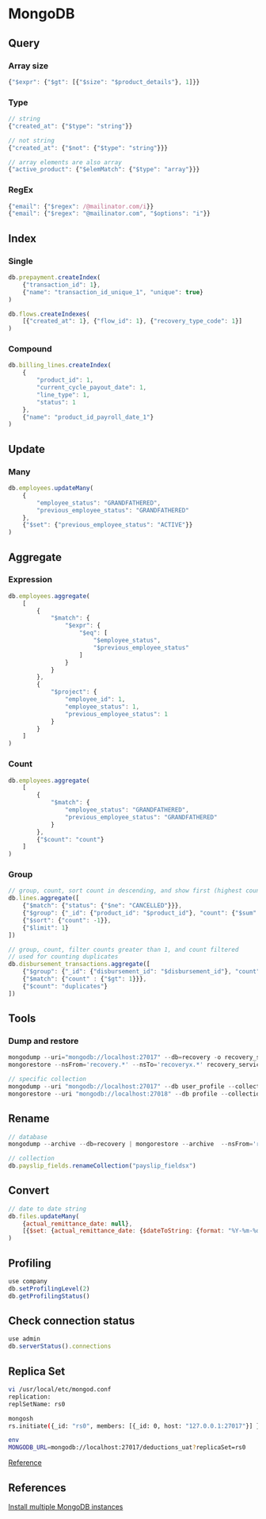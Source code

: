 # MongoDB

## Query

### Array size
```js
{"$expr": {"$gt": [{"$size": "$product_details"}, 1]}}
```

### Type
```js
// string
{"created_at": {"$type": "string"}}

// not string
{"created_at": {"$not": {"$type": "string"}}}

// array elements are also array
{"active_product": {"$elemMatch": {"$type": "array"}}}
```

### RegEx
```js
{"email": {"$regex": /@mailinator.com/i}}
{"email": {"$regex": "@mailinator.com", "$options": "i"}}
```



## Index

### Single
```js
db.prepayment.createIndex(
    {"transaction_id": 1},
    {"name": "transaction_id_unique_1", "unique": true}
)

db.flows.createIndexes(
    [{"created_at": 1}, {"flow_id": 1}, {"recovery_type_code": 1}]
)
```

### Compound
```js
db.billing_lines.createIndex(
    {
        "product_id": 1,
        "current_cycle_payout_date": 1,
        "line_type": 1,
        "status": 1
    },
    {"name": "product_id_payroll_date_1"}
)
```



## Update

### Many
```js
db.employees.updateMany(
    {
        "employee_status": "GRANDFATHERED",
        "previous_employee_status": "GRANDFATHERED"
    },
    {"$set": {"previous_employee_status": "ACTIVE"}}
)
```



## Aggregate

### Expression
```js
db.employees.aggregate(
    [
        {
            "$match": {
                "$expr": {
                    "$eq": [
                        "$employee_status",
                        "$previous_employee_status"
                    ]
                }
            }
        },
        {
            "$project": {
                "employee_id": 1,
                "employee_status": 1,
                "previous_employee_status": 1
            }
        }
    ]
)
```

### Count
```js
db.employees.aggregate(
    [
        {
            "$match": {
                "employee_status": "GRANDFATHERED",
                "previous_employee_status": "GRANDFATHERED"
            }
        },
        {"$count": "count"}
    ]
)
```

### Group
```js
// group, count, sort count in descending, and show first (highest count)
db.lines.aggregate([
    {"$match": {"status": {"$ne": "CANCELLED"}}},
    {"$group": {"_id": {"product_id": "$product_id"}, "count": {"$sum": 1}}},
    {"$sort": {"count": -1}},
    {"$limit": 1}
])

// group, count, filter counts greater than 1, and count filtered
// used for counting duplicates
db.disbursement_transactions.aggregate([
    {"$group": {"_id": {"disbursement_id": "$disbursement_id"}, "count": {"$sum": 1}}},
    {"$match": {"count" : {"$gt": 1}}},
    {"$count": "duplicates"}
])
```



## Tools

### Dump and restore
```js
mongodump --uri="mongodb://localhost:27017" --db=recovery -o recovery_service
mongorestore --nsFrom='recovery.*' --nsTo='recoveryx.*' recovery_service

// specific collection
mongodump --uri "mongodb://localhost:27017" --db user_profile --collection user_event --out "./loan_eligibility"
mongorestore --uri "mongodb://localhost:27018" --db profile --collection user_event "./loan_eligibility/user_profile/user_event.bson"
```

## Rename
```js
// database
mongodump --archive --db=recovery | mongorestore --archive  --nsFrom='recovery.*' --nsTo='recoveryx.*'

// collection
db.payslip_fields.renameCollection("payslip_fieldsx")
```



## Convert
```js
// date to date string
db.files.updateMany(
    {actual_remittance_date: null},
    [{$set: {actual_remittance_date: {$dateToString: {format: "%Y-%m-%d", date: "$created_at"}}}}]
)
```



## Profiling
```js
use company
db.setProfilingLevel(2)
db.getProfilingStatus()
```

## Check connection status
```js
use admin
db.serverStatus().connections
```

## Replica Set
```bash
vi /usr/local/etc/mongod.conf
replication:
replSetName: rs0

mongosh
rs.initiate({_id: "rs0", members: [{_id: 0, host: "127.0.0.1:27017"}] })

env
MONGODB_URL=mongodb://localhost:27017/deductions_uat?replicaSet=rs0
```

[Reference](https://gist.github.com/davisford/bb37079900888c44d2bbcb2c52a5d6e8)



## References

[Install multiple MongoDB instances](https://www.codexpedia.com/devops/installing-multiple-instances-of-mongodb/)